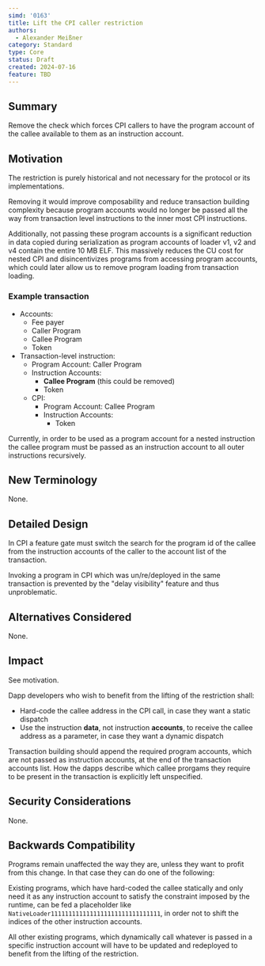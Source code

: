 ```yaml
---
simd: '0163'
title: Lift the CPI caller restriction
authors:
  - Alexander Meißner
category: Standard
type: Core
status: Draft
created: 2024-07-16
feature: TBD
---
```


## Summary

Remove the check which forces CPI callers to have the program account of the
callee available to them as an instruction account.

## Motivation

The restriction is purely historical and not necessary for the protocol or its
implementations.

Removing it would improve composability and reduce transaction building
complexity because program accounts would no longer be passed all the way from
transaction level instructions to the inner most CPI instructions.

Additionally, not passing these program accounts is a significant reduction in
data copied during serialization as program accounts of loader v1, v2 and v4
contain the entire 10 MB ELF. This massively reduces the CU cost for nested CPI
and disincentivizes programs from accessing program accounts, which could later
allow us to remove program loading from transaction loading.

### Example transaction

- Accounts:
  - Fee payer
  - Caller Program
  - Callee Program
  - Token
- Transaction-level instruction:
  - Program Account: Caller Program
  - Instruction Accounts:
    - **Callee Program** (this could be removed)
    - Token
  - CPI:
    - Program Account: Callee Program
    - Instruction Accounts:
      - Token

Currently, in order to be used as a program account for a nested instruction
the callee program must be passed as an instruction account to all outer
instructions recursively.

## New Terminology

None.

## Detailed Design

In CPI a feature gate must switch the search for the program id of the callee
from the instruction accounts of the caller to the account list of the
transaction.

Invoking a program in CPI which was un/re/deployed in the same transaction is
prevented by the "delay visibility" feature and thus unproblematic.

## Alternatives Considered

None.

## Impact

See motivation.

Dapp developers who wish to benefit from the lifting of the restriction shall:

- Hard-code the callee address in the CPI call, in case they want a static
dispatch
- Use the instruction **data**, not instruction **accounts**, to receive the
callee address as a parameter, in case they want a dynamic dispatch

Transaction building should append the required program accounts, which are not
passed as instruction accounts, at the end of the transaction accounts list.
How the dapps describe which callee prorgams they require to be present in the
transaction is explicitly left unspecified.

## Security Considerations

None.

## Backwards Compatibility

Programs remain unaffected the way they are, unless they want to profit from
this change. In that case they can do one of the following:

Existing programs, which have hard-coded the callee statically and only need it
as any instruction account to satisfy the constraint imposed by the runtime,
can be fed a placeholder like `NativeLoader1111111111111111111111111111111`, in
order not to shift the indices of the other instruction accounts.

All other existing programs, which dynamically call whatever is passed in a
specific instruction account will have to be updated and redeployed to benefit
from the lifting of the restriction.
